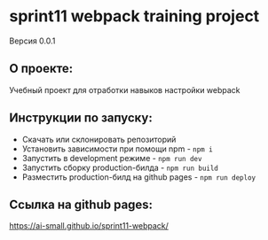 # sprint11 webpack training project

Версия 0.0.1

## О проекте:
Учебный проект для отработки навыков настройки webpack

## Инструкции по запуску:
- Скачать или склонировать репозиторий
- Установить зависимости при помощи npm - `npm i`
- Запустить в development режиме - `npm run dev`
- Запустить сборку production-билда - `npm run build`
- Разместить production-билд на github pages - `npm run deploy`

## Ссылка на github pages:
https://ai-small.github.io/sprint11-webpack/
